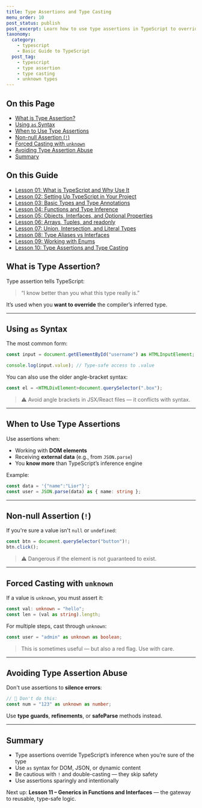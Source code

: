 ```yaml
---
title: Type Assertions and Type Casting
menu_order: 10
post_status: publish
post_excerpt: Learn how to use type assertions in TypeScript to override inferred types and work safely with dynamic data.
taxonomy:
  category:
    - typescript
    - Basic Guide to TypeScript
  post_tag:
    - typescript
    - type assertion
    - type casting
    - unknown types
---
```


<div class="toc" markdown="1">

<div class="otp" markdown="1">

## On this Page

- [What is Type Assertion?](#what-is-type-assertion)
- [Using `as` Syntax](#using-as-syntax)
- [When to Use Type Assertions](#when-to-use-type-assertions)
- [Non-null Assertion (`!`)](#non-null-assertion-)
- [Forced Casting with `unknown`](#forced-casting-with-unknown)
- [Avoiding Type Assertion Abuse](#avoiding-type-assertion-abuse)
- [Summary](#summary)

</div>

<div class="otg" markdown="1">

## On this Guide

- [Lesson 01: What is TypeScript and Why Use It](./lesson-01-what-is-typescript-and-why-use-it)
- [Lesson 02: Setting Up TypeScript in Your Project](./lesson-02-setting-up-typescript-in-your-project)
- [Lesson 03: Basic Types and Type Annotations](./lesson-03-basic-types-and-type-annotations)
- [Lesson 04: Functions and Type Inference](./lesson-04-functions-and-type-inference)
- [Lesson 05: Objects, Interfaces, and Optional Properties](./lesson-05-objects,-interfaces,-and-optional-properties)
- [Lesson 06: Arrays, Tuples, and readonly](./lesson-06-arrays-tuples-and-readonly)
- [Lesson 07: Union, Intersection, and Literal Types](./lesson-07-union-intersection-and-literal-types)
- [Lesson 08: Type Aliases vs Interfaces](./lesson-08-type-aliases-vs-interfaces)
- [Lesson 09: Working with Enums](./lesson-09-working-with-enums)
- [Lesson 10: Type Assertions and Type Casting](./lesson-10-type-assertions-and-type-casting)

</div>

</div>

<div class="guru-main" markdown="1">

## What is Type Assertion?

Type assertion tells TypeScript:

> “I know better than you what this type really is.”

It’s used when you **want to override** the compiler’s inferred type.

---

## Using `as` Syntax

The most common form:

```ts
const input = document.getElementById("username") as HTMLInputElement;

console.log(input.value); // Type-safe access to .value
```

You can also use the older angle-bracket syntax:

```ts
const el = <HTMLDivElement>document.querySelector(".box");
```

> ⚠️ Avoid angle brackets in JSX/React files — it conflicts with syntax.

---

## When to Use Type Assertions

Use assertions when:
- Working with **DOM elements**
- Receiving **external data** (e.g., from `JSON.parse`)
- You **know more** than TypeScript’s inference engine

Example:

```ts
const data = '{"name":"Lior"}';
const user = JSON.parse(data) as { name: string };
```

---

## Non-null Assertion (`!`)

If you're sure a value isn't `null` or `undefined`:

```ts
const btn = document.querySelector("button")!;
btn.click();
```

> ⚠️ Dangerous if the element is not guaranteed to exist.

---

## Forced Casting with `unknown`

If a value is `unknown`, you must assert it:

```ts
const val: unknown = "hello";
const len = (val as string).length;
```

For multiple steps, cast through `unknown`:

```ts
const user = "admin" as unknown as boolean;
```

> This is sometimes useful — but also a red flag. Use with care.

---

## Avoiding Type Assertion Abuse

Don't use assertions to **silence errors**:

```ts
// 🚫 Don't do this:
const num = "123" as unknown as number;
```

Use **type guards**, **refinements**, or **safeParse** methods instead.

---

## Summary

- Type assertions override TypeScript’s inference when you’re sure of the type
- Use `as` syntax for DOM, JSON, or dynamic content
- Be cautious with `!` and double-casting — they skip safety
- Use assertions sparingly and intentionally

Next up: **Lesson 11 – Generics in Functions and Interfaces** — the gateway to reusable, type-safe logic.

</div>
